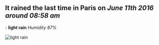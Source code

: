 ## It rained the last time in Paris on *June 11th 2016 around 08:58 am*
💧  **light rain** *Humidity 87%*

![light rain](http://openweathermap.org/img/w/10d.png)

